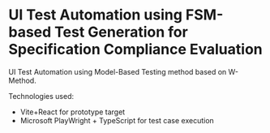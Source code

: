 # UI Test Automation using FSM-based Test Generation for Specification Compliance Evaluation

UI Test Automation using Model-Based Testing method based on W-Method. 

Technologies used:

- Vite+React for prototype target
- Microsoft PlayWright + TypeScript for test case execution
